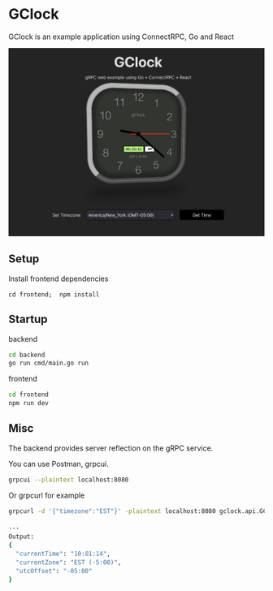 # GClock

GClock is an example application using ConnectRPC, Go and React

![Screenshot](assets/screenshot-1.png)



## Setup

Install frontend dependencies
```
cd frontend;  npm install
```

## Startup
backend
```sh
cd backend
go run cmd/main.go run
```

frontend
```sh
cd frontend
npm run dev
```


## Misc

The backend provides server reflection on the gRPC service.

You can use Postman, grpcui.

```sh
grpcui --plaintext localhost:8080
```

Or grpcurl for example
```sh
grpcurl -d '{"timezone":"EST"}' -plaintext localhost:8080 gclock.api.GClockService.GetTime

---
Output:
{
  "currentTime": "10:01:14",
  "currentZone": "EST (-5:00)",
  "utcOffset": "-05:00"
}
```